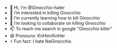 - 👋 Hi, I’m @Ginocchio-hater
- 👀 I’m interested in killing Ginocchio
- 🌱 I’m currently learning how to kill Ginocchio
- 💞️ I’m looking to collaborate on killing Ginocchio
- 📫 To reach me search in google "Ginocchio killer" 
- 😄 Pronouns: KnHim/KnHer
- ⚡ Fun fact: I hate NeGinocchio

<!---
Ginocchio-hater/Ginocchio-hater is a ✨ special ✨ repository because its `README.md` (this file) appears on your GitHub profile.
You can click the Preview link to take a look at your changes.
--->
